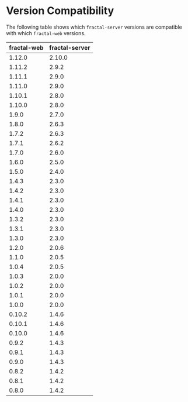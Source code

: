 # Version Compatibility

The following table shows which `fractal-server` versions are compatible with which `fractal-web` versions.

| fractal-web | fractal-server |
|-------------|----------------|
| 1.12.0      | 2.10.0         |
| 1.11.2      | 2.9.2          |
| 1.11.1      | 2.9.0          |
| 1.11.0      | 2.9.0          |
| 1.10.1      | 2.8.0          |
| 1.10.0      | 2.8.0          |
| 1.9.0       | 2.7.0          |
| 1.8.0       | 2.6.3          |
| 1.7.2       | 2.6.3          |
| 1.7.1       | 2.6.2          |
| 1.7.0       | 2.6.0          |
| 1.6.0       | 2.5.0          |
| 1.5.0       | 2.4.0          |
| 1.4.3       | 2.3.0          |
| 1.4.2       | 2.3.0          |
| 1.4.1       | 2.3.0          |
| 1.4.0       | 2.3.0          |
| 1.3.2       | 2.3.0          |
| 1.3.1       | 2.3.0          |
| 1.3.0       | 2.3.0          |
| 1.2.0       | 2.0.6          |
| 1.1.0       | 2.0.5          |
| 1.0.4       | 2.0.5          |
| 1.0.3       | 2.0.0          |
| 1.0.2       | 2.0.0          |
| 1.0.1       | 2.0.0          |
| 1.0.0       | 2.0.0          |
| 0.10.2      | 1.4.6          |
| 0.10.1      | 1.4.6          |
| 0.10.0      | 1.4.6          |
| 0.9.2       | 1.4.3          |
| 0.9.1       | 1.4.3          |
| 0.9.0       | 1.4.3          |
| 0.8.2       | 1.4.2          |
| 0.8.1       | 1.4.2          |
| 0.8.0       | 1.4.2          |
